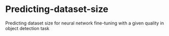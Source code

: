 # Predicting-dataset-size
Predicting dataset size for neural network fine-tuning with a given quality in object detection task
